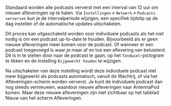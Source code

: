 Standaard worden alle podcasts ververst met een interval van 12 uur om nieuwe
afleveringen op te halen. Via `Instellingen` » `Netwerk` » `Podcasts verversen`
kun je de intervalperiode wijzigen, een specifiek tijdstip op de dag instellen
of de automatische updates uitschakelen.

Dit proces kan uitgeschakeld worden voor individuele podcasts als het niet nodig
is om een podcast up-to-date te houden. Bijvoorbeeld als er geen nieuwe
afleveringen meer komen voor de podcast. Of wanneer er een podcast toegevoegd is
waar je maar af en toe een aflevering van beluisterd. Dit is in te stellen door
naar de podcast te gaan, op het `Tandwiel`-pictogram te tikken en de instelling
`Bijgewerkt houden` te wijzigen.

Na uitschakelen van deze instelling wordt deze individuele podcast niet meer
bijgewerkt als podcasts automatisch, vanuit de Wachtrij, of via het
Afleveringen-scherm worden ververst. Je kunt de individuele podcast dan nog
steeds vernieuwen, waardoor nieuwe afleveringen naar AntennaPod komen. Maar deze
nieuwe afleveringen zijn niet zichtbaar op het tabblad Nieuw van het scherm
Afleveringen.
